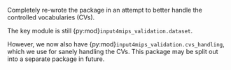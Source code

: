 Completely re-wrote the package in an attempt to better handle the controlled vocabularies (CVs).

The key module is still {py:mod}`input4mips_validation.dataset`.

However, we now also have {py:mod}`input4mips_validation.cvs_handling`, which we use for sanely handling the CVs.
This package may be split out into a separate package in future.
